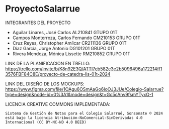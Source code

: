 # ProyectoSalarrue

INTEGRANTES DEL PROYECTO

- Aguilar Linares, José Carlos          AL210841    GTUPO 01T
- Campos Monterroza, Carlos Fernando	CM210153    GRUPO 01T
- Cruz Reyes, Christopher Amílcar	    CR211136    GRUPO 01T
- Díaz García, Jorge Antonio	        DG101201    GRUPO 01T
- Rivera Mendoza, Mónica Lissette	    RM210852    GRUPO 01T

LINK DE LA PLANIFICACIÓN EN TRELLO:
    https://trello.com/invite/b/K8n92E3Q/ATTI7eb582e3e2b5096496a172214ff13576FBF84C8E/proyecto-de-catedra-lis-01t-2024

LINK DEL DISEÑO DE LOS MOCKUPS:
    https://www.figma.com/file/1OAgu6OSmAaGo6IoOJ3JUe/Colegio-Salarrue?type=design&node-id=0%3A1&mode=design&t=Gc5cAnv9fsmYTyxO-1

LICENCIA CREATIVE COMMONS IMPLEMENTADA:
   
    Sistema de Gestión de Notas para el Colegio Salarrué, Sonsonate © 2024 está bajo la licencia Atribución-NoComercial-SinDerivadas 4.0 Internacional (CC BY-NC-ND 4.0 DEED)
    

